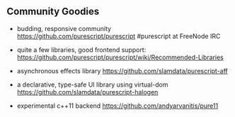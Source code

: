 ## Community Goodies

- budding, responsive community
  https://github.com/purescript/purescript
  #purescript at FreeNode IRC

- quite a few libraries, good frontend support:
  https://github.com/purescript/purescript/wiki/Recommended-Libraries

- asynchronous effects library
  https://github.com/slamdata/purescript-aff

- a declarative, type-safe UI library using virtual-dom
  https://github.com/slamdata/purescript-halogen

- experimental c++11 backend
  https://github.com/andyarvanitis/pure11
